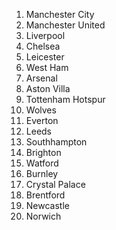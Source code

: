 1. Manchester City
2. Manchester United
3. Liverpool
4. Chelsea
5. Leicester
6. West Ham
7. Arsenal
8. Aston Villa
9. Tottenham Hotspur
10. Wolves
11. Everton
12. Leeds
13. Southhampton
14. Brighton
15. Watford
16. Burnley
17. Crystal Palace
18. Brentford
19. Newcastle
20. Norwich
